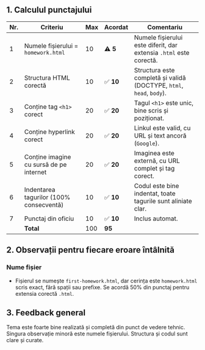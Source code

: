 ## 1. Calculul punctajului

| Nr. | Criteriu                                                    | Max | Acordat | Comentariu                                                                 |
|-----|-------------------------------------------------------------|-----|---------|---------------------------------------------------------------------------|
| 1   | Numele fișierului = `homework.html`                         | 10  | ⚠️ **5**  | Numele fișierului este diferit, dar extensia `.html` este corectă.       |
| 2   | Structura HTML corectă                                      | 10  | ✅ **10** | Structura este completă și validă (DOCTYPE, `html`, `head`, `body`).      |
| 3   | Conține tag `<h1>` corect                                   | 20  | ✅ **20** | Tagul `<h1>` este unic, bine scris și poziționat.                         |
| 4   | Conține hyperlink corect                                    | 20  | ✅ **20** | Linkul este valid, cu URL și text ancoră (`Google`).                      |
| 5   | Conține imagine cu sursă de pe internet                     | 20  | ✅ **20** | Imaginea este externă, cu URL complet și tag corect.                      |
| 6   | Indentarea tagurilor (100% consecventă)                     | 10  | ✅ **10** | Codul este bine indentat, toate tagurile sunt aliniate clar.              |
| 7   | Punctaj din oficiu                                          | 10  | ✅ **10** | Inclus automat.                                                          |
|     | **Total**                                                   |100  | **95**   |                                                                           |


## 2. Observații pentru fiecare eroare întâlnită
### Nume fișier
- Fișierul se numește `first-homework.html`, dar cerința este `homework.html` scris exact, fără spații sau prefixe. Se acordă 50% din punctaj pentru extensia corectă `.html`.


## 3. Feedback general
Tema este foarte bine realizată și completă din punct de vedere tehnic. Singura observație minoră este numele fișierului. Structura și codul sunt clare și curate.
